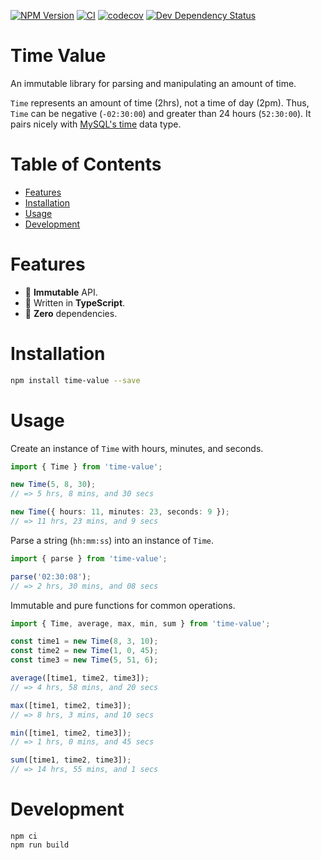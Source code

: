 [![NPM Version](https://badge.fury.io/js/time-value.svg)](https://badge.fury.io/js/time-value)
[![CI](https://github.com/justinlettau/time-value/workflows/CI/badge.svg)](https://github.com/justinlettau/time-value/actions)
[![codecov](https://codecov.io/gh/justinlettau/time-value/branch/master/graph/badge.svg)](https://codecov.io/gh/justinlettau/time-value)
[![Dev Dependency Status](https://david-dm.org/justinlettau/time-value/dev-status.svg)](https://david-dm.org/justinlettau/time-value?type=dev)

# Time Value

An immutable library for parsing and manipulating an amount of time.

`Time` represents an amount of time (2hrs), not a time of day (2pm). Thus, `Time` can be negative
(`-02:30:00`) and greater than 24 hours (`52:30:00`). It pairs nicely with
[MySQL's time](https://dev.mysql.com/doc/refman/8.0/en/time.html) data type.

# Table of Contents

- [Features](#features)
- [Installation](#installation)
- [Usage](#usage)
- [Development](#development)

# Features

- 🎉 **Immutable** API.
- 💪 Written in **TypeScript**.
- 🚀 **Zero** dependencies.

# Installation

```bash
npm install time-value --save
```

# Usage

Create an instance of `Time` with hours, minutes, and seconds.

```ts
import { Time } from 'time-value';

new Time(5, 8, 30);
// => 5 hrs, 8 mins, and 30 secs

new Time({ hours: 11, minutes: 23, seconds: 9 });
// => 11 hrs, 23 mins, and 9 secs
```

Parse a string (`hh:mm:ss`) into an instance of `Time`.

```ts
import { parse } from 'time-value';

parse('02:30:08');
// => 2 hrs, 30 mins, and 08 secs
```

Immutable and pure functions for common operations.

```ts
import { Time, average, max, min, sum } from 'time-value';

const time1 = new Time(8, 3, 10);
const time2 = new Time(1, 0, 45);
const time3 = new Time(5, 51, 6);

average([time1, time2, time3]);
// => 4 hrs, 58 mins, and 20 secs

max([time1, time2, time3]);
// => 8 hrs, 3 mins, and 10 secs

min([time1, time2, time3]);
// => 1 hrs, 0 mins, and 45 secs

sum([time1, time2, time3]);
// => 14 hrs, 55 mins, and 1 secs
```

# Development

```
npm ci
npm run build
```
